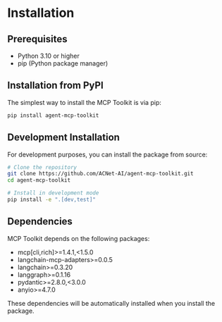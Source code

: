 # Installation

## Prerequisites

- Python 3.10 or higher
- pip (Python package manager)

## Installation from PyPI

The simplest way to install the MCP Toolkit is via pip:

```bash
pip install agent-mcp-toolkit
```

## Development Installation

For development purposes, you can install the package from source:

```bash
# Clone the repository
git clone https://github.com/ACNet-AI/agent-mcp-toolkit.git
cd agent-mcp-toolkit

# Install in development mode
pip install -e ".[dev,test]"
```

## Dependencies

MCP Toolkit depends on the following packages:

- mcp[cli,rich]>=1.4.1,<1.5.0
- langchain-mcp-adapters>=0.0.5
- langchain>=0.3.20
- langgraph>=0.1.16
- pydantic>=2.8.0,<3.0.0
- anyio>=4.7.0

These dependencies will be automatically installed when you install the package. 